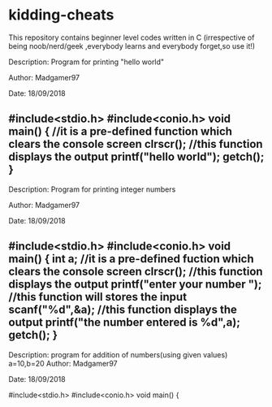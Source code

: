 # kidding-cheats
This repository contains beginner level codes written in C (irrespective of being noob/nerd/geek ,everybody learns and everybody forget,so use it!)

Description: Program for printing "hello world"

Author: Madgamer97

Date: 18/09/2018

#include<stdio.h>
#include<conio.h>
void main()
{
//it is a pre-defined function which clears the console screen
clrscr();
//this function displays the output
printf("hello world");
getch();
}
----------------------------------------------------------------------------------------------------------------------------------------

Description: Program for printing integer numbers

Author: Madgamer97

Date: 18/09/2018

#include<stdio.h>
#include<conio.h>
void main()
{
int a;
//it is a pre-defined fuction which clears the console screen
clrscr();
//this function displays the output
printf("enter your number ");
//this function will stores the input
scanf("%d",&a);
//this function displays the output
printf("the number entered is %d",a);
getch();
}
----------------------------------------------------------------------------------------------------------------------------------------

Description: program for addition of numbers(using given values)
             a=10,b=20
Author: Madgamer97

Date: 18/09/2018

#include<stdio.h>
#include<conio.h>
void main()
{

